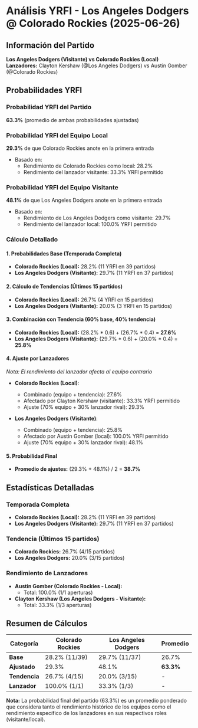 # Análisis YRFI - Los Angeles Dodgers @ Colorado Rockies (2025-06-26)

## Información del Partido
**Los Angeles Dodgers (Visitante) vs Colorado Rockies (Local)**  
**Lanzadores:** Clayton Kershaw (@Los Angeles Dodgers) vs Austin Gomber (@Colorado Rockies)

## Probabilidades YRFI

### Probabilidad YRFI del Partido
**63.3%** (promedio de ambas probabilidades ajustadas)

### Probabilidad YRFI del Equipo Local
**29.3%** de que Colorado Rockies anote en la primera entrada
- Basado en:
  - Rendimiento de Colorado Rockies como local: 28.2%
  - Rendimiento del lanzador visitante: 33.3% YRFI permitido

### Probabilidad YRFI del Equipo Visitante
**48.1%** de que Los Angeles Dodgers anote en la primera entrada
- Basado en:
  - Rendimiento de Los Angeles Dodgers como visitante: 29.7%
  - Rendimiento del lanzador local: 100.0% YRFI permitido

### Cálculo Detallado

#### 1. Probabilidades Base (Temporada Completa)
- **Colorado Rockies (Local):** 28.2% (11 YRFI en 39 partidos)
- **Los Angeles Dodgers (Visitante):** 29.7% (11 YRFI en 37 partidos)

#### 2. Cálculo de Tendencias (Últimos 15 partidos)
- **Colorado Rockies (Local):** 26.7% (4 YRFI en 15 partidos)
- **Los Angeles Dodgers (Visitante):** 20.0% (3 YRFI en 15 partidos)

#### 3. Combinación con Tendencia (60% base, 40% tendencia)
- **Colorado Rockies (Local):** (28.2% * 0.6) + (26.7% * 0.4) = **27.6%**
- **Los Angeles Dodgers (Visitante):** (29.7% * 0.6) + (20.0% * 0.4) = **25.8%**

#### 4. Ajuste por Lanzadores
*Nota: El rendimiento del lanzador afecta al equipo contrario*

- **Colorado Rockies (Local)**:
  - Combinado (equipo + tendencia): 27.6%
  - Afectado por Clayton Kershaw (visitante): 33.3% YRFI permitido
  - Ajuste (70% equipo + 30% lanzador rival): 29.3%

- **Los Angeles Dodgers (Visitante)**:
  - Combinado (equipo + tendencia): 25.8%
  - Afectado por Austin Gomber (local): 100.0% YRFI permitido
  - Ajuste (70% equipo + 30% lanzador rival): 48.1%

#### 5. Probabilidad Final
- **Promedio de ajustes:** (29.3% + 48.1%) / 2 = **38.7%**

## Estadísticas Detalladas

### Temporada Completa
- **Colorado Rockies (Local):** 28.2% (11 YRFI en 39 partidos)
- **Los Angeles Dodgers (Visitante):** 29.7% (11 YRFI en 37 partidos)

### Tendencia (Últimos 15 partidos)
- **Colorado Rockies:** 26.7% (4/15 partidos)
- **Los Angeles Dodgers:** 20.0% (3/15 partidos)

### Rendimiento de Lanzadores
- **Austin Gomber (Colorado Rockies - Local):**
  - Total: 100.0% (1/1 aperturas)
- **Clayton Kershaw (Los Angeles Dodgers - Visitante):**
  - Total: 33.3% (1/3 aperturas)

## Resumen de Cálculos
| Categoría | Colorado Rockies     | Los Angeles Dodgers  | Promedio |
|-----------|----------------------|----------------------|----------|
| **Base** | 28.2% (11/39) | 29.7% (11/37) | 26.7% |
| **Ajustado** | 29.3% | 48.1% | **63.3%** |
| **Tendencia** | 26.7% (4/15) | 20.0% (3/15) | - |
| **Lanzador** | 100.0% (1/1) | 33.3% (1/3) | - |

**Nota:** La probabilidad final del partido (63.3%) es un promedio ponderado que considera tanto el rendimiento histórico de los equipos como el rendimiento específico de los lanzadores en sus respectivos roles (visitante/local).